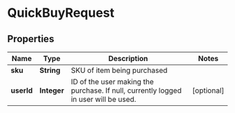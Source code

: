 
# QuickBuyRequest

## Properties
Name | Type | Description | Notes
------------ | ------------- | ------------- | -------------
**sku** | **String** | SKU of item being purchased | 
**userId** | **Integer** | ID of the user making the purchase. If null, currently logged in user will be used. |  [optional]



